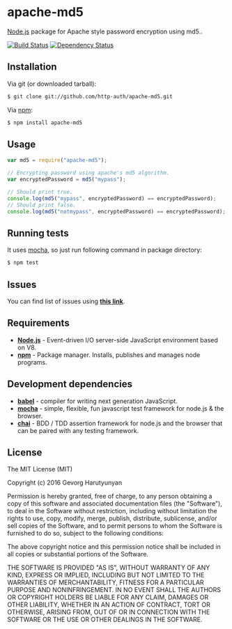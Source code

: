# apache-md5
[Node.js](http://nodejs.org/) package for Apache style password encryption using md5..

[![Build Status](https://api.travis-ci.org/http-auth/apache-md5.png)](https://travis-ci.org/http-auth/apache-md5)
[![Dependency Status](https://david-dm.org/http-auth/apache-md5.png)](https://david-dm.org/http-auth/apache-md5)

## Installation

Via git (or downloaded tarball):

```bash
$ git clone git://github.com/http-auth/apache-md5.git
```
Via [npm](http://npmjs.org/):

```bash
$ npm install apache-md5
```

## Usage

```javascript
var md5 = require("apache-md5");

// Encrypting password using apache's md5 algorithm.
var encryptedPassword = md5("mypass");

// Should print true.
console.log(md5("mypass", encryptedPassword) == encryptedPassword);
// Should print false.
console.log(md5("notmypass", encryptedPassword) == encryptedPassword);
```

## Running tests

It uses [mocha](https://mochajs.org/), so just run following command in package directory:

```bash
$ npm test
```

## Issues

You can find list of issues using **[this link](http://github.com/http-auth/apache-md5/issues)**.

## Requirements

 - **[Node.js](http://nodejs.org)** - Event-driven I/O server-side JavaScript       environment based on V8.
 - **[npm](http://npmjs.org)** - Package manager. Installs, publishes and manages   node programs.

## Development dependencies

 - **[babel](https://babeljs.io/)** - compiler for writing next generation JavaScript.
 - **[mocha](https://mochajs.org/)** - simple, flexible, fun javascript test framework for node.js & the browser.
 - **[chai](http://chaijs.com/)** - BDD / TDD assertion framework for node.js and the browser that can be paired with any testing framework.

## License

The MIT License (MIT)

Copyright (c) 2016 Gevorg Harutyunyan

Permission is hereby granted, free of charge, to any person obtaining a copy of
this software and associated documentation files (the "Software"), to deal in
the Software without restriction, including without limitation the rights to
use, copy, modify, merge, publish, distribute, sublicense, and/or sell copies of
the Software, and to permit persons to whom the Software is furnished to do so,
subject to the following conditions:

The above copyright notice and this permission notice shall be included in all
copies or substantial portions of the Software.

THE SOFTWARE IS PROVIDED "AS IS", WITHOUT WARRANTY OF ANY KIND, EXPRESS OR
IMPLIED, INCLUDING BUT NOT LIMITED TO THE WARRANTIES OF MERCHANTABILITY, FITNESS
FOR A PARTICULAR PURPOSE AND NONINFRINGEMENT. IN NO EVENT SHALL THE AUTHORS OR
COPYRIGHT HOLDERS BE LIABLE FOR ANY CLAIM, DAMAGES OR OTHER LIABILITY, WHETHER
IN AN ACTION OF CONTRACT, TORT OR OTHERWISE, ARISING FROM, OUT OF OR IN
CONNECTION WITH THE SOFTWARE OR THE USE OR OTHER DEALINGS IN THE SOFTWARE.
